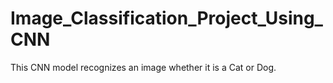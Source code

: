 # Image_Classification_Project_Using_CNN
This CNN model recognizes an image whether it is a Cat or Dog.
